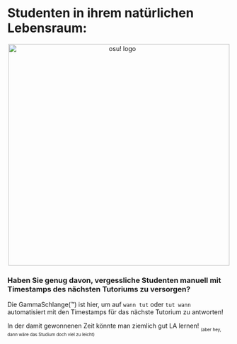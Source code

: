 # Studenten in ihrem natürlichen Lebensraum:
<p align="center">
  <img width="500" alt="osu! logo" src="img/WANNWIEDERTUT.png">
</p>

### Haben Sie genug davon, vergessliche Studenten manuell mit Timestamps des nächsten Tutoriums zu versorgen?
Die GammaSchlange(™️) ist hier, um auf `wann tut` oder `tut wann` automatisiert mit den Timestamps für das nächste Tutorium zu antworten!

In der damit gewonnenen Zeit könnte man ziemlich gut LA lernen! <sub><sub>(aber hey, dann wäre das Studium doch viel zu leicht)</sub></sub>